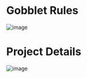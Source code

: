 # Gobblet Rules

![image](https://user-images.githubusercontent.com/57904846/203984044-97e8b6d5-90a6-41f8-a1f0-76968cd12255.png)

# Project Details 

![image](https://user-images.githubusercontent.com/57904846/203984331-bfd92404-3331-4191-ac28-7185a1d8b900.png)
